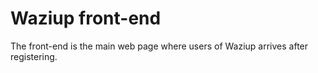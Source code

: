 
Waziup front-end
================

The front-end is the main web page where users of Waziup arrives after registering.
